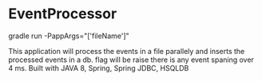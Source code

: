 # EventProcessor
gradle run -PappArgs="['fileName']"


This application will process the events in a file parallely and inserts the processed events in a db. flag will be raise there is any event spaning over 4 ms. Built with JAVA 8, Spring, Spring JDBC, HSQLDB
